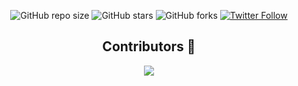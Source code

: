 <div align="center">

![GitHub repo size](https://img.shields.io/github/repo-size/codeaashu/AORUS-ReimagineRound1)
  ![GitHub stars](https://img.shields.io/github/stars/codeaashu/AORUS-ReimagineRound1?style=social)
  ![GitHub forks](https://img.shields.io/github/forks/codeaashu/AORUS-ReimagineRound1?style=social)
[![Twitter Follow](https://img.shields.io/twitter/follow/warrior_aashuu?style=social)](https://twitter.com/intent/follow?screen_name=warrior_aashuu)

<a id="contributors"></a>

## Contributors 🤝

<a href="https://github.com/codeaashu/Landing-Pages-Collection/graphs/contributors">
  <img src="https://contrib.rocks/image?repo=codeaashu/Landing-Pages-Collection" />
</a>

</div>



